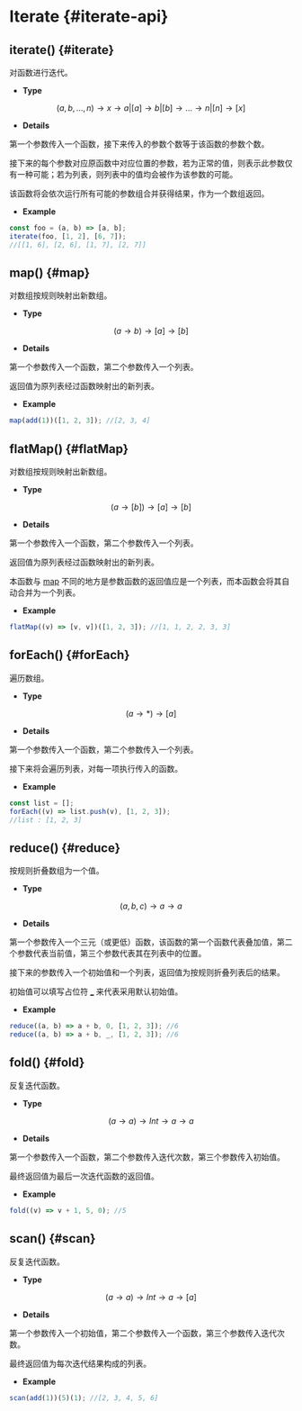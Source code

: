 # Iterate {#iterate-api}

## iterate() {#iterate}

对函数进行迭代。

-   **Type**

$$(a,b,...,n)\to x\to a|[a]\to b|[b]\to ...\to n|[n]\to [x]$$

-   **Details**

第一个参数传入一个函数，接下来传入的参数个数等于该函数的参数个数。

接下来的每个参数对应原函数中对应位置的参数，若为正常的值，则表示此参数仅有一种可能；若为列表，则列表中的值均会被作为该参数的可能。

该函数将会依次运行所有可能的参数组合并获得结果，作为一个数组返回。

-   **Example**

```js
const foo = (a, b) => [a, b];
iterate(foo, [1, 2], [6, 7]);
//[[1, 6], [2, 6], [1, 7], [2, 7]]
```

## map() {#map}

对数组按规则映射出新数组。

-   **Type**

$$(a\to b)\to [a]\to [b]$$

-   **Details**

第一个参数传入一个函数，第二个参数传入一个列表。

返回值为原列表经过函数映射出的新列表。

-   **Example**

```js
map(add(1))([1, 2, 3]); //[2, 3, 4]
```

## flatMap() {#flatMap}

对数组按规则映射出新数组。

-   **Type**

$$(a\to [b])\to [a]\to [b]$$

-   **Details**

第一个参数传入一个函数，第二个参数传入一个列表。

返回值为原列表经过函数映射出的新列表。

本函数与 [map](#map) 不同的地方是参数函数的返回值应是一个列表，而本函数会将其自动合并为一个列表。

-   **Example**

```js
flatMap((v) => [v, v])([1, 2, 3]); //[1, 1, 2, 2, 3, 3]
```

## forEach() {#forEach}

遍历数组。

-   **Type**

$$(a\to *)\to [a]$$

-   **Details**

第一个参数传入一个函数，第二个参数传入一个列表。

接下来将会遍历列表，对每一项执行传入的函数。

-   **Example**

```js
const list = [];
forEach((v) => list.push(v), [1, 2, 3]);
//list : [1, 2, 3]
```

## reduce() {#reduce}

按规则折叠数组为一个值。

-   **Type**

$$(a,b,c)\to a \to a$$

-   **Details**

第一个参数传入一个三元（或更低）函数，该函数的第一个函数代表叠加值，第二个参数代表当前值，第三个参数代表其在列表中的位置。

接下来的参数传入一个初始值和一个列表，返回值为按规则折叠列表后的结果。

初始值可以填写占位符 [\_](/api/placeholder.html#_) 来代表采用默认初始值。

-   **Example**

```js
reduce((a, b) => a + b, 0, [1, 2, 3]); //6
reduce((a, b) => a + b, _, [1, 2, 3]); //6
```

## fold() {#fold}

反复迭代函数。

-   **Type**

$$(a\to a)\to Int\to a\to a$$

-   **Details**

第一个参数传入一个函数，第二个参数传入迭代次数，第三个参数传入初始值。

最终返回值为最后一次迭代函数的返回值。

-   **Example**

```js
fold((v) => v + 1, 5, 0); //5
```

## scan() {#scan}

反复迭代函数。

-   **Type**

$$(a\to a)\to Int\to a\to [a]$$

-   **Details**

第一个参数传入一个初始值，第二个参数传入一个函数，第三个参数传入迭代次数。

最终返回值为每次迭代结果构成的列表。

-   **Example**

```js
scan(add(1))(5)(1); //[2, 3, 4, 5, 6]
```
